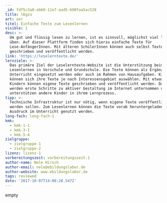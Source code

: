 ```yaml
---
_id: fdf5c3a0-ab68-11e7-aad5-b90faa5ac528
title: l6gzu
art: oer
titel: Einfache Texte zum Lesenlernen
visible: 1
desc: >-
  Um gut und flüssig lesen zu lernen, ist es sinnvoll, möglichst viel lesen zu
  üben. Auf dieser Plattform finden sich hierzu einfache Texte für
  Lese-AnfängerInnen. Mit älteren SchülerInnen können auch selbst Texte
  geschrieben und veröffentlicht werden.
link: 'https://leselerntexte.de/'
lernziele: >-
  Das primäre Ziel der Leselerntexte-Website ist die Unterstützung beim
  Lesenlernen in Vorschule und Grundschule. Die Texte können als Ergänzung im
  Unterricht eingesetzt werden oder auch im Rahmen von Hausaufgaben. Kinder
  können sich ihre Texte je nach Interessensgebiet auswählen. Mit etwas älteren
  Kindern können eigene Texte geschrieben und veröffentlicht werden. Damit
  werden erste Schritte zu aktiver Gestaltung im Internet unternommen und Kinder
  unterstützen andere Kinder in ihrem Lernprozess.
tipp: >-
  Technische Infrastruktur ist nur nötig, wenn eigene Texte veröffentlicht
  werden sollen. Zum Lesenlernen können die Texte vorab heruntergeladen und als
  Ausdruck im Unterricht genutzt werden.
long-fach: long-fach-1
kmk:
  - kmk-1-1
  - kmk-3-1
  - kmk-5-4
zielgruppe:
  - zielgruppe-1
  - zielgruppe-2
lizenz: lizenz-1
vorbereitungszeit: vorbereitungszeit-1
author-name: Nele Hirsch
author-email: nele@ebildungslabor.de
author-website: www.ebildungslabor.de
tags: reviewed
date: '2017-10-07T14:08:28.547Z'
---
```

empty
